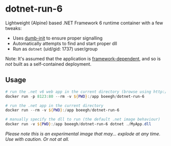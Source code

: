 # dotnet-run-6
Lightweight (Alpine) based .NET Framework 6 runtime container with a few tweaks:

* Uses [dumb-init](https://github.com/Yelp/dumb-init) to ensure proper signalling
* Automatically attempts to find and start proper dll
* Run as `dotnet` (uid/gid: 1737) user/group

Note: It's assumed that the application is [framework-dependent](https://learn.microsoft.com/en-us/dotnet/core/deploying/), and so is _not_ built as a self-contained deployment.

## Usage
```powershell
# run the .net v6 web app in the current directory (browse using http://localhost:8123)
docker run -p 8123:80 --rm -v ${PWD}:/app boeegh/dotnet-run-6

# run the .net app in the current directory
docker run --rm -v ${PWD}:/app boeegh/dotnet-run-6

# manually specify the dll to run (the default .net image behaviour)
docker run -v ${PWD}:/app boeegh/dotnet-run-6 dotnet ./MyApp.dll
```

_Please note this is an experimental image that may... explode at any time. Use with caution. Or not at all._
